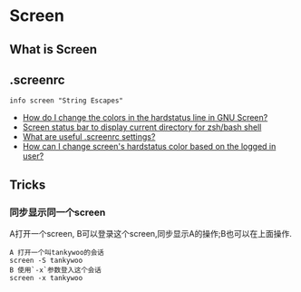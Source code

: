 <!-- title : screen -->

# Screen #

## What is Screen ##

## .screenrc ##

`info screen "String Escapes"`  

* [How do I change the colors in the hardstatus line in GNU Screen?](http://superuser.com/questions/31047/how-do-i-change-the-colors-in-the-hardstatus-line-in-gnu-screen)
* [Screen status bar to display current directory for zsh/bash shell](http://unix.stackexchange.com/questions/28430/screen-status-bar-to-display-current-directory-for-zsh-bash-shell)
* [What are useful .screenrc settings?](http://serverfault.com/questions/3740/what-are-useful-screenrc-settings)
* [How can I change screen's hardstatus color based on the logged in user?](http://unix.stackexchange.com/questions/62842/how-can-i-change-screens-hardstatus-color-based-on-the-logged-in-user)

## Tricks ##

### 同步显示同一个screen ###
A打开一个screen, B可以登录这个screen,同步显示A的操作;B也可以在上面操作.

	A 打开一个叫tankywoo的会话
	screen -S tankywoo
	B 使用`-x`参数登入这个会话
	screen -x tankywoo

